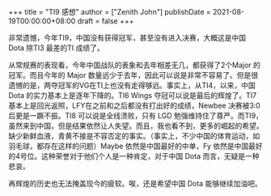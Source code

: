 +++
title = "TI9 感想"
author = ["Zenith John"]
publishDate = 2021-08-19T00:00:00+08:00
draft = false
+++

非常遗憾，今年TI9，中国没有获得冠军，甚至没有进入决赛，大概这是中国 Dota 除TI3 最差的TI 成绩了。

从常规赛的表现看，今年中国战队的表象和去年相差无几，都获得了2个Major 的冠军。而且今年的 Major 数量远少于去年，因此可以说是非常不容易了。但是很遗憾的是，两夺冠军的VG在TI上也没有走得够远。事实上，从TI4，以来，中国 Dota 的实力基本上是逐年下降的。TI6 Wings 夺冠可以说是最后的辉煌了。TI7 基本上是回光返照，LFY在之前和之后都没有打出好的成绩，Newbee 决赛被3:0后更是一蹶不振。TI8 可以说是全线溃败，只有 LGD 勉强维持住了尊严。而TI9，虽然来到中国，但是结果依然让人失望。而且，我也看不到，更多的崛起的希望。缺少新鲜血液，青黄不接是不容否定的事实。（事实上，不少中国的体育运动，如羽毛球，都存在这样的问题）Maybe 依然是中国最好的中单，Fy 依然是中国最好的4号位。这种荣誉对于他们个人是一种肯定，对于中国 Dota 而言，无疑是一种悲哀。

再辉煌的历史也无法掩盖现今的疲软。唉，还是希望中国 Dota 能够继续加油吧。
